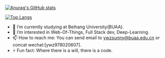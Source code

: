 [![Anurag's GitHub stats](https://github-readme-stats.vercel.app/api?username=ywz978020607&theme=tokyonight&show_icons=true)](https://github.com/anuraghazra/github-readme-stats)

[![Top Langs](https://github-readme-stats.vercel.app/api/top-langs/?username=ywz978020607&layout=compact&hide=javascript,css)](https://github.com/anuraghazra/github-readme-stats)


- 🔭 I’m currently studying at Beihang University(BUAA).
- 🌱 I’m interested in Web-Of-Things, Full Stack dev, Deep-Learning.
- 📫 How to reach me: You can send email to ywzsunny@buaa.edu.cn or concat wechat:[ywz978020607].
- ⚡ Fun fact: Where there is a will, there is a code.
